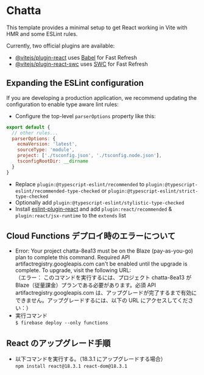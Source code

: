 # Chatta

This template provides a minimal setup to get React working in Vite with HMR and some ESLint rules.

Currently, two official plugins are available:

- [@vitejs/plugin-react](https://github.com/vitejs/vite-plugin-react/blob/main/packages/plugin-react/README.md) uses [Babel](https://babeljs.io/) for Fast Refresh
- [@vitejs/plugin-react-swc](https://github.com/vitejs/vite-plugin-react-swc) uses [SWC](https://swc.rs/) for Fast Refresh

## Expanding the ESLint configuration

If you are developing a production application, we recommend updating the configuration to enable type aware lint rules:

- Configure the top-level `parserOptions` property like this:

```js
export default {
  // other rules...
  parserOptions: {
    ecmaVersion: 'latest',
    sourceType: 'module',
    project: ['./tsconfig.json', './tsconfig.node.json'],
    tsconfigRootDir: __dirname
  }
}
```

- Replace `plugin:@typescript-eslint/recommended` to `plugin:@typescript-eslint/recommended-type-checked` or `plugin:@typescript-eslint/strict-type-checked`
- Optionally add `plugin:@typescript-eslint/stylistic-type-checked`
- Install [eslint-plugin-react](https://github.com/jsx-eslint/eslint-plugin-react) and add `plugin:react/recommended` & `plugin:react/jsx-runtime` to the `extends` list

## Cloud Functions デプロイ時のエラーについて

- Error: Your project chatta-8ea13 must be on the Blaze (pay-as-you-go) plan to complete this command. Required API artifactregistry.googleapis.com can't be enabled until the upgrade is complete. To upgrade, visit the following URL:<br>（エラー： このコマンドを実行するには、プロジェクト chatta-8ea13 が Blaze（従量課金）プランである必要があります。必須 API artifactregistry.googleapis.com は、アップグレードが完了するまで有効にできません。アップグレードするには、以下の URL にアクセスしてください：）
- 実行コマンド<br>`$ firebase deploy --only functions`

## React のアップグレード手順

- 以下コマンドを実行する。（18.3.1 にアップグレードする場合）<br>`npm install react@18.3.1 react-dom@18.3.1`
